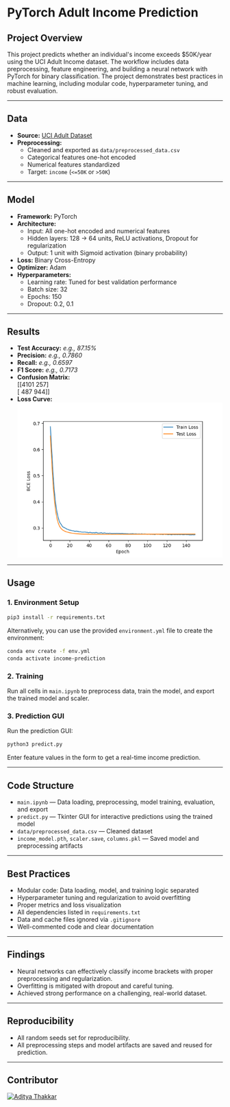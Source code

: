# PyTorch Adult Income Prediction

## Project Overview

This project predicts whether an individual's income exceeds \$50K/year using the UCI Adult Income dataset. The workflow includes data preprocessing, feature engineering, and building a neural network with PyTorch for binary classification. The project demonstrates best practices in machine learning, including modular code, hyperparameter tuning, and robust evaluation.

---

## Data

- **Source:** [UCI Adult Dataset](https://archive.ics.uci.edu/ml/datasets/adult)
- **Preprocessing:**  
  - Cleaned and exported as `data/preprocessed_data.csv`
  - Categorical features one-hot encoded
  - Numerical features standardized
  - Target: `income` (`<=50K` or `>50K`)

---

## Model

- **Framework:** PyTorch
- **Architecture:**  
  - Input: All one-hot encoded and numerical features  
  - Hidden layers: 128 → 64 units, ReLU activations, Dropout for regularization  
  - Output: 1 unit with Sigmoid activation (binary probability)
- **Loss:** Binary Cross-Entropy
- **Optimizer:** Adam
- **Hyperparameters:**  
  - Learning rate: Tuned for best validation performance  
  - Batch size: 32  
  - Epochs: 150  
  - Dropout: 0.2, 0.1

---

## Results

- **Test Accuracy:** *e.g., 87.15%*
- **Precision:** *e.g., 0.7860*
- **Recall:** *e.g., 0.6597*
- **F1 Score:** *e.g., 0.7173*
- **Confusion Matrix:**  
  [[4101  257]  
  [ 487  944]]
- **Loss Curve:**  
  ![Loss Plot](loss_plot.png)

---

## Usage

### 1. Environment Setup

```sh
pip3 install -r requirements.txt
```

Alternatively, you can use the provided `environment.yml` file to create the environment:
```sh
conda env create -f env.yml
conda activate income-prediction
```

### 2. Training

Run all cells in `main.ipynb` to preprocess data, train the model, and export the trained model and scaler.

### 3. Prediction GUI

Run the prediction GUI:
```sh
python3 predict.py
```
Enter feature values in the form to get a real-time income prediction.

---

## Code Structure

- `main.ipynb` — Data loading, preprocessing, model training, evaluation, and export
- `predict.py` — Tkinter GUI for interactive predictions using the trained model
- `data/preprocessed_data.csv` — Cleaned dataset
- `income_model.pth`, `scaler.save`, `columns.pkl` — Saved model and preprocessing artifacts

---

## Best Practices

- Modular code: Data loading, model, and training logic separated
- Hyperparameter tuning and regularization to avoid overfitting
- Proper metrics and loss visualization
- All dependencies listed in `requirements.txt`
- Data and cache files ignored via `.gitignore`
- Well-commented code and clear documentation

---

## Findings

- Neural networks can effectively classify income brackets with proper preprocessing and regularization.
- Overfitting is mitigated with dropout and careful tuning.
- Achieved strong performance on a challenging, real-world dataset.

---

## Reproducibility

- All random seeds set for reproducibility.
- All preprocessing steps and model artifacts are saved and reused for prediction.

---

## Contributor

[![Aditya Thakkar](https://img.shields.io/badge/Aditya%20Thakkar-blue?&style=for-the-badge)](https://github.com/Aditya-A-Thakkar)
